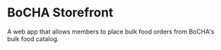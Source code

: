 # BoCHA Storefront

A web app that allows members to place bulk food orders from BoCHA's bulk food catalog.
